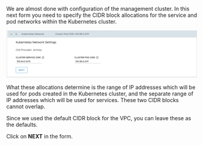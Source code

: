 We are almost done with configuration of the management cluster. In this next form you need to specify the CIDR block allocations for the service and pod networks within the Kubernetes cluster.

![](images/kubernetes-network-form.png)

What these allocations determine is the range of IP addresses which will be used for pods created in the Kubernetes cluster, and the separate range of IP addresses which will be used for services. These two CIDR blocks cannot overlap.

Since we used the default CIDR block for the VPC, you can leave these as the defaults.

Click on **NEXT** in the form.
